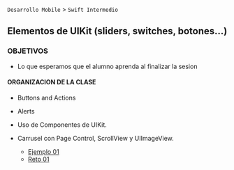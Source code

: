 
`Desarrollo Mobile` > `Swift Intermedio` 

## Elementos de UIKit (sliders, switches, botones...) 

### OBJETIVOS 

- Lo que esperamos que el alumno aprenda al finalizar la sesion 

#### ORGANIZACION DE LA CLASE 

- Buttons and Actions
- Alerts
- Uso de Componentes de UIKit.
- Carrusel con Page Control, ScrollView y UIImageView. 

	- [Ejemplo 01](Ejemplo-01)
	- [Reto 01](Reto-01)

